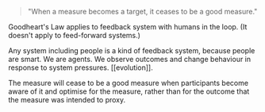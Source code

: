 > "When a measure becomes a target, it ceases to be a good measure."

Goodheart's Law applies to feedback system with humans in the loop. (It doesn't apply to feed-forward systems.)

Any system including people is a kind of feedback system, because people are smart. We are agents. We observe outcomes and change behaviour in response to system pressures. [[evolution]].

The measure will cease to be a good measure when participants become aware of it and optimise for the measure, rather than for the outcome that the measure was intended to proxy.